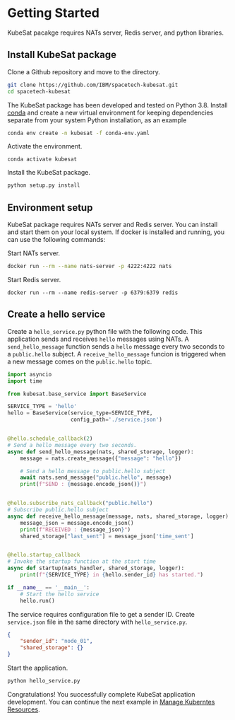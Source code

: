 # Getting Started

KubeSat pacakge requires NATs server, Redis server, and python libraries. 

## Install KubeSat package

Clone a Github repository and move to the directory.

```sh
git clone https://github.com/IBM/spacetech-kubesat.git
cd spacetech-kubesat
```

The KubeSat package has been developed and tested on Python 3.8. Install [conda](https://docs.conda.io/en/latest/) and create a new virtual environment for keeping dependencies separate from your system Python installation, as an example

```sh
conda env create -n kubesat -f conda-env.yaml
```

Activate the environment.

```
conda activate kubesat
```

Install the KubeSat package. 
```python
python setup.py install
```

## Environment setup

KubeSat package requires NATs server and Redis server. You can install and start them on your local system. If docker is installed and running, you can use the following commands:

Start NATs server.

```sh
docker run --rm --name nats-server -p 4222:4222 nats
```

Start Redis server.

```
docker run --rm --name redis-server -p 6379:6379 redis
```

## Create a hello service

Create a `hello_service.py` python file with the following code. This application sends and receives `hello` messages using NATs. A `send_hello_message` function sends a `hello` message every two seconds to a `public.hello` subject. A `receive_hello_message` funcion is triggered when a new message comes on the `public.hello` topic.  

```python
import asyncio
import time

from kubesat.base_service import BaseService

SERVICE_TYPE = 'hello'
hello = BaseService(service_type=SERVICE_TYPE,
                    config_path='./service.json')


@hello.schedule_callback(2)
# Send a hello message every two seconds.
async def send_hello_message(nats, shared_storage, logger):
    message = nats.create_message({"message": "hello"})

    # Send a hello message to public.hello subject
    await nats.send_message("public.hello", message)
    print(f"SEND : {message.encode_json()}")


@hello.subscribe_nats_callback("public.hello")
# Subscribe public.hello subject
async def receive_hello_message(message, nats, shared_storage, logger):
    message_json = message.encode_json()
    print(f"RECEIVED : {message_json}")
    shared_storage["last_sent"] = message_json['time_sent']


@hello.startup_callback
# Invoke the startup function at the start time
async def startup(nats_handler, shared_storage, logger):
    print(f"{SERVICE_TYPE} in {hello.sender_id} has started.")

if __name__ == '__main__':
    # Start the hello service
    hello.run()
```

The service requires configuration file to get a sender ID. Create `service.json` file in the same directory with `hello_service.py`. 

```json
{
    "sender_id": "node_01",
    "shared_storage": {}
}
```

Start the application. 

```sh
python hello_service.py
```

Congratulations! You successfully complete KubeSat application development. You can continue the next example in [Manage Kuberntes Resources](manage-kubernetes-resources.md).  
